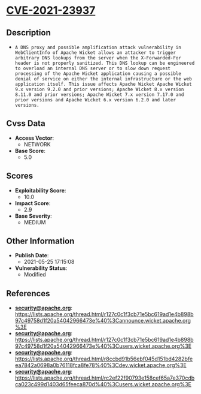 
# [CVE-2021-23937](https://cve.mitre.org/cgi-bin/cvename.cgi?name=CVE-2021-23937)

## Description

- `A DNS proxy and possible amplification attack vulnerability in WebClientInfo of Apache Wicket allows an attacker to trigger arbitrary DNS lookups from the server when the X-Forwarded-For header is not properly sanitized. This DNS lookup can be engineered to overload an internal DNS server or to slow down request processing of the Apache Wicket application causing a possible denial of service on either the internal infrastructure or the web application itself. This issue affects Apache Wicket Apache Wicket 9.x version 9.2.0 and prior versions; Apache Wicket 8.x version 8.11.0 and prior versions; Apache Wicket 7.x version 7.17.0 and prior versions and Apache Wicket 6.x version 6.2.0 and later versions.`

## Cvss Data

- **Access Vector**:
  - NETWORK
- **Base Score**:
  - 5.0

## Scores

- **Exploitability Score**:
  - 10.0
- **Impact Score**:
  - 2.9
- **Base Severity**:
  - MEDIUM

## Other Information

- **Publish Date**:
  - 2021-05-25 17:15:08
- **Vulnerability Status**:
  - Modified

## References

- **security@apache.org**: https://lists.apache.org/thread.html/r127c0c1f3cb71e5bc619ad1e4b898b97c49758d1f20a54042966473e%40%3Cannounce.wicket.apache.org%3E
- **security@apache.org**: https://lists.apache.org/thread.html/r127c0c1f3cb71e5bc619ad1e4b898b97c49758d1f20a54042966473e%40%3Cusers.wicket.apache.org%3E
- **security@apache.org**: https://lists.apache.org/thread.html/r8ccbd91b56ebf045d151bd4282bfeea7842a0698a0b76118fca8fe78%40%3Cdev.wicket.apache.org%3E
- **security@apache.org**: https://lists.apache.org/thread.html/rc2ef22f90793e158cef65a7e370cdbca023c499d1403d65feeca870d%40%3Cusers.wicket.apache.org%3E

